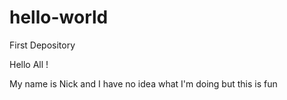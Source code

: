 # hello-world
First Depository 


Hello All !

My name is Nick and I have no idea what I'm doing but this is fun 
